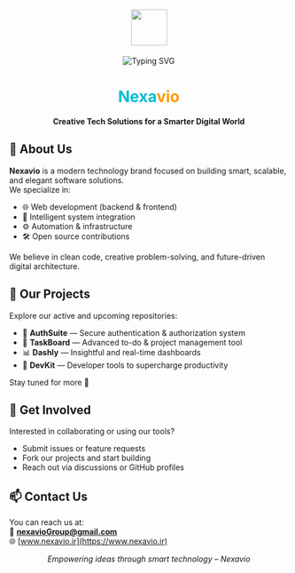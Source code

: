 <h1 align="center"><img src="https://media.giphy.com/media/TEnXkcsHrP4YedChhA/giphy.gif" width="65"></h1>

<p align="center">
  <img src="https://readme-typing-svg.herokuapp.com?font=Courier+New&weight=200&duration=2500&pause=1000&color=E61DF7&center=true&vCenter=true&width=500&height=71&lines=Yoo+WhatsUp+Shawty" alt="Typing SVG" />
</p>

<h1 align="center">
  <span style="color:#00bcd4;">Nexa</span><span style="color:#ff9800;">vio</span>
</h1>

<p align="center">
  <strong>Creative Tech Solutions for a Smarter Digital World</strong>
</p>

## 🚀 About Us

**Nexavio** is a modern technology brand focused on building smart, scalable, and elegant software solutions.  
We specialize in:

- 🌐 Web development (backend & frontend)  
- 🧠 Intelligent system integration  
- ⚙️ Automation & infrastructure  
- 🛠️ Open source contributions  

We believe in clean code, creative problem-solving, and future-driven digital architecture.

## 📁 Our Projects

Explore our active and upcoming repositories:

- 🔐 **AuthSuite** — Secure authentication & authorization system  
- 📝 **TaskBoard** — Advanced to-do & project management tool  
- 📊 **Dashly** — Insightful and real-time dashboards  
- 🔧 **DevKit** — Developer tools to supercharge productivity  

Stay tuned for more 👀

## 🤝 Get Involved

Interested in collaborating or using our tools?

- Submit issues or feature requests  
- Fork our projects and start building  
- Reach out via discussions or GitHub profiles  

## 📫 Contact Us

You can reach us at:  
📧 **nexavioGroup@gmail.com**  
🌐 [www.nexavio.ir](https://www.nexavio.ir)

<p align="center">
  <em>Empowering ideas through smart technology – Nexavio</em>
</p>
